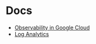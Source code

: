 # Docs
- [Observability in Google Cloud](https://cloud.google.com/stackdriver/docs)
- [Log Analytics](https://cloud.google.com/logging/docs/log-analytics#analytics)
